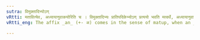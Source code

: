 ```yaml
---
sutra: विमुक्तादिभ्योऽण्
vRtti: मतावित्येव, अध्यायानुवाकयोरिति च । विमुक्तादिभ्यः प्रातिपदिकेभ्योऽण् प्रत्ययो भवति मत्वर्थे, अध्यायानुवाकयोरभिधेययोः ॥
vRtti_eng: The affix _an_ (+- अ) comes in the sense of matup, when an _Adhyaya_ or an _Anuvaka_ is to be expressed, after the words _vimukta_ &c.

---
```

